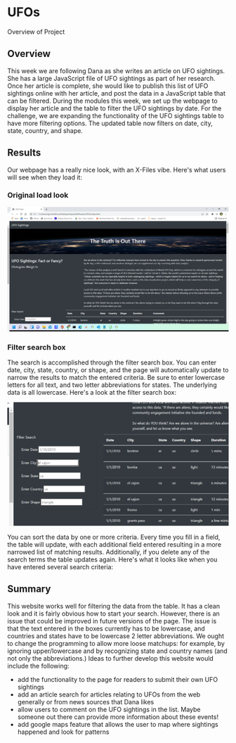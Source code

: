 # UFOs

Overview of Project

## Overview
This week we are following Dana as she writes an article on UFO sightings. She has a large JavaScript file of UFO sightings as part of her research. Once her article is complete, she would like to publish this list of UFO sightings online with her article, and post the data in a JavaScript table that can be filtered. During the modules this week, we set up the webpage to display her article and the table to filter the UFO sightings by date. For the challenge, we are expanding the functionality of the UFO sightings table to have more filtering options. The updated table now filters on date, city, state, country, and shape.


## Results
Our webpage has a really nice look, with an X-Files vibe. Here's what users will see when they load it:


### Original load look
![first time load picture](https://github.com/mgsrichard/UFOs/blob/main/Original_load_image.png)



### Filter search box
The search is accomplished through the filter search box. You can enter date, city, state, country, or shape, and the page will automatically update to narrow the results to match the entered criteria. Be sure to enter lowercase letters for all text, and two letter abbreviations for states. The underlying data is all lowercase. Here's a look at the filter search box:

![filter box picture](https://github.com/mgsrichard/UFOs/blob/main/filter_box_image.png)

You can sort the data by one or more criteria.  Every time you fill in a field, the table will update, with each additional field entered resulting in a more narrowed list of matching results. Additionally, if you delete any of the search terms the table updates again.  Here's what it looks like when you have entered several search criteria:



## Summary
This website works well for filtering the data from the table.  It has a clean look and it is fairly obvious how to start your search. However, there is an issue that could be improved in future versions of the page. The issue is that the text entered in the boxes currently has to be lowercase, and countries and states have to be lowercase 2 letter abbreviations. We ought to change the programming to allow more loose matchups: for example, by ignoring upper/lowercase and by recognizing state and country names (and not only the abbreviations.) Ideas to further develop this website would include the following:
  - add the functionality to the page for readers to submit their own UFO sightings
  - add an article search for articles relating to UFOs from the web generally or from news sources that Dana likes
  - allow users to comment on the UFO sightings in the list. Maybe someone out there can provide more information about these events!
  - add google maps feature that allows the user to map where sightings happened and look for patterns
